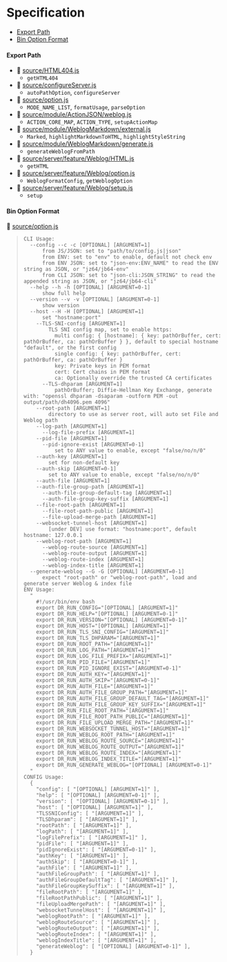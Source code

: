 # Specification

* [Export Path](#export-path)
* [Bin Option Format](#bin-option-format)

#### Export Path
+ 📄 [source/HTML404.js](source/HTML404.js)
  - `getHTML404`
+ 📄 [source/configureServer.js](source/configureServer.js)
  - `autoPathOption`, `configureServer`
+ 📄 [source/option.js](source/option.js)
  - `MODE_NAME_LIST`, `formatUsage`, `parseOption`
+ 📄 [source/module/ActionJSON/weblog.js](source/module/ActionJSON/weblog.js)
  - `ACTION_CORE_MAP`, `ACTION_TYPE`, `setupActionMap`
+ 📄 [source/module/WeblogMarkdown/external.js](source/module/WeblogMarkdown/external.js)
  - `Marked`, `highlightMarkdownToHTML`, `highlightStyleString`
+ 📄 [source/module/WeblogMarkdown/generate.js](source/module/WeblogMarkdown/generate.js)
  - `generateWeblogFromPath`
+ 📄 [source/server/feature/Weblog/HTML.js](source/server/feature/Weblog/HTML.js)
  - `getHTML`
+ 📄 [source/server/feature/Weblog/option.js](source/server/feature/Weblog/option.js)
  - `WeblogFormatConfig`, `getWeblogOption`
+ 📄 [source/server/feature/Weblog/setup.js](source/server/feature/Weblog/setup.js)
  - `setup`

#### Bin Option Format
📄 [source/option.js](source/option.js)
> ```
> CLI Usage:
>   --config --c -c [OPTIONAL] [ARGUMENT=1]
>       from JS/JSON: set to "path/to/config.js|json"
>       from ENV: set to "env" to enable, default not check env
>       from ENV JSON: set to "json-env:ENV_NAME" to read the ENV string as JSON, or "jz64/jb64-env"
>       from CLI JSON: set to "json-cli:JSON_STRING" to read the appended string as JSON, or "jz64/jb64-cli"
>   --help --h -h [OPTIONAL] [ARGUMENT=0-1]
>       show full help
>   --version --v -v [OPTIONAL] [ARGUMENT=0-1]
>       show version
>   --host --H -H [OPTIONAL] [ARGUMENT=1]
>       set "hostname:port"
>     --TLS-SNI-config [ARGUMENT=1]
>         TLS SNI config map, set to enable https:
>           multi config: { [hostname]: { key: pathOrBuffer, cert: pathOrBuffer, ca: pathOrBuffer } }, default to special hostname "default", or the first config
>           single config: { key: pathOrBuffer, cert: pathOrBuffer, ca: pathOrBuffer }
>           key: Private keys in PEM format
>           cert: Cert chains in PEM format
>           ca: Optionally override the trusted CA certificates
>       --TLS-dhparam [ARGUMENT=1]
>           pathOrBuffer; Diffie-Hellman Key Exchange, generate with: "openssl dhparam -dsaparam -outform PEM -out output/path/dh4096.pem 4096"
>     --root-path [ARGUMENT=1]
>         directory to use as server root, will auto set File and Weblog path
>     --log-path [ARGUMENT=1]
>       --log-file-prefix [ARGUMENT=1]
>     --pid-file [ARGUMENT=1]
>       --pid-ignore-exist [ARGUMENT=0-1]
>           set to ANY value to enable, except "false/no/n/0"
>     --auth-key [ARGUMENT=1]
>         set for non-default key
>     --auth-skip [ARGUMENT=0-1]
>         set to ANY value to enable, except "false/no/n/0"
>     --auth-file [ARGUMENT=1]
>     --auth-file-group-path [ARGUMENT=1]
>       --auth-file-group-default-tag [ARGUMENT=1]
>       --auth-file-group-key-suffix [ARGUMENT=1]
>     --file-root-path [ARGUMENT=1]
>       --file-root-path-public [ARGUMENT=1]
>       --file-upload-merge-path [ARGUMENT=1]
>     --websocket-tunnel-host [ARGUMENT=1]
>         [under DEV] use format: "hostname:port", default hostname: 127.0.0.1
>     --weblog-root-path [ARGUMENT=1]
>       --weblog-route-source [ARGUMENT=1]
>       --weblog-route-output [ARGUMENT=1]
>       --weblog-route-index [ARGUMENT=1]
>       --weblog-index-title [ARGUMENT=1]
>   --generate-weblog --G -G [OPTIONAL] [ARGUMENT=0-1]
>       expect "root-path" or "weblog-root-path", load and generate server Weblog & index file
> ENV Usage:
>   "
>     #!/usr/bin/env bash
>     export DR_RUN_CONFIG="[OPTIONAL] [ARGUMENT=1]"
>     export DR_RUN_HELP="[OPTIONAL] [ARGUMENT=0-1]"
>     export DR_RUN_VERSION="[OPTIONAL] [ARGUMENT=0-1]"
>     export DR_RUN_HOST="[OPTIONAL] [ARGUMENT=1]"
>     export DR_RUN_TLS_SNI_CONFIG="[ARGUMENT=1]"
>     export DR_RUN_TLS_DHPARAM="[ARGUMENT=1]"
>     export DR_RUN_ROOT_PATH="[ARGUMENT=1]"
>     export DR_RUN_LOG_PATH="[ARGUMENT=1]"
>     export DR_RUN_LOG_FILE_PREFIX="[ARGUMENT=1]"
>     export DR_RUN_PID_FILE="[ARGUMENT=1]"
>     export DR_RUN_PID_IGNORE_EXIST="[ARGUMENT=0-1]"
>     export DR_RUN_AUTH_KEY="[ARGUMENT=1]"
>     export DR_RUN_AUTH_SKIP="[ARGUMENT=0-1]"
>     export DR_RUN_AUTH_FILE="[ARGUMENT=1]"
>     export DR_RUN_AUTH_FILE_GROUP_PATH="[ARGUMENT=1]"
>     export DR_RUN_AUTH_FILE_GROUP_DEFAULT_TAG="[ARGUMENT=1]"
>     export DR_RUN_AUTH_FILE_GROUP_KEY_SUFFIX="[ARGUMENT=1]"
>     export DR_RUN_FILE_ROOT_PATH="[ARGUMENT=1]"
>     export DR_RUN_FILE_ROOT_PATH_PUBLIC="[ARGUMENT=1]"
>     export DR_RUN_FILE_UPLOAD_MERGE_PATH="[ARGUMENT=1]"
>     export DR_RUN_WEBSOCKET_TUNNEL_HOST="[ARGUMENT=1]"
>     export DR_RUN_WEBLOG_ROOT_PATH="[ARGUMENT=1]"
>     export DR_RUN_WEBLOG_ROUTE_SOURCE="[ARGUMENT=1]"
>     export DR_RUN_WEBLOG_ROUTE_OUTPUT="[ARGUMENT=1]"
>     export DR_RUN_WEBLOG_ROUTE_INDEX="[ARGUMENT=1]"
>     export DR_RUN_WEBLOG_INDEX_TITLE="[ARGUMENT=1]"
>     export DR_RUN_GENERATE_WEBLOG="[OPTIONAL] [ARGUMENT=0-1]"
>   "
> CONFIG Usage:
>   {
>     "config": [ "[OPTIONAL] [ARGUMENT=1]" ],
>     "help": [ "[OPTIONAL] [ARGUMENT=0-1]" ],
>     "version": [ "[OPTIONAL] [ARGUMENT=0-1]" ],
>     "host": [ "[OPTIONAL] [ARGUMENT=1]" ],
>     "TLSSNIConfig": [ "[ARGUMENT=1]" ],
>     "TLSDhparam": [ "[ARGUMENT=1]" ],
>     "rootPath": [ "[ARGUMENT=1]" ],
>     "logPath": [ "[ARGUMENT=1]" ],
>     "logFilePrefix": [ "[ARGUMENT=1]" ],
>     "pidFile": [ "[ARGUMENT=1]" ],
>     "pidIgnoreExist": [ "[ARGUMENT=0-1]" ],
>     "authKey": [ "[ARGUMENT=1]" ],
>     "authSkip": [ "[ARGUMENT=0-1]" ],
>     "authFile": [ "[ARGUMENT=1]" ],
>     "authFileGroupPath": [ "[ARGUMENT=1]" ],
>     "authFileGroupDefaultTag": [ "[ARGUMENT=1]" ],
>     "authFileGroupKeySuffix": [ "[ARGUMENT=1]" ],
>     "fileRootPath": [ "[ARGUMENT=1]" ],
>     "fileRootPathPublic": [ "[ARGUMENT=1]" ],
>     "fileUploadMergePath": [ "[ARGUMENT=1]" ],
>     "websocketTunnelHost": [ "[ARGUMENT=1]" ],
>     "weblogRootPath": [ "[ARGUMENT=1]" ],
>     "weblogRouteSource": [ "[ARGUMENT=1]" ],
>     "weblogRouteOutput": [ "[ARGUMENT=1]" ],
>     "weblogRouteIndex": [ "[ARGUMENT=1]" ],
>     "weblogIndexTitle": [ "[ARGUMENT=1]" ],
>     "generateWeblog": [ "[OPTIONAL] [ARGUMENT=0-1]" ],
>   }
> ```

